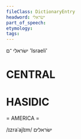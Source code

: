 ```yaml
---
fileClass: DictionaryEntry
headword: ישׂראלי
part_of_speech: 
etymology: 
tags: 
---
```

ישׂראלי
־ם
'Israeli'

CENTRAL
========

HASIDIC
=======
= AMERICA = 

/ɪzraˈajlɪm/ ישׂראלים